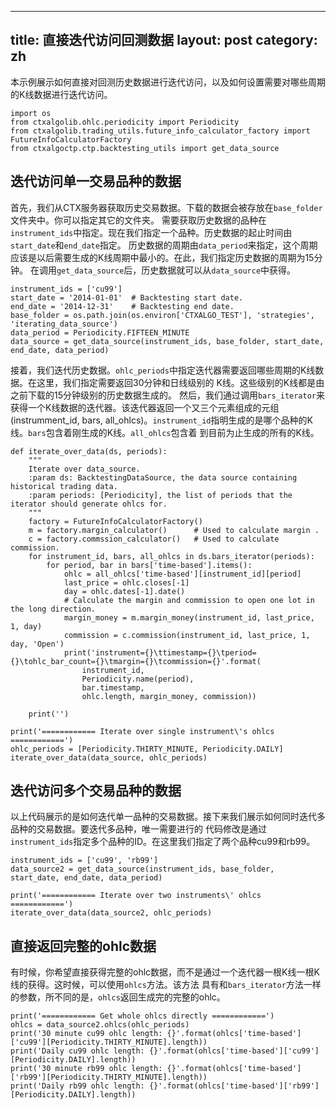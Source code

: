 
---
title: 直接迭代访问回测数据
layout: post
category: zh
---

本示例展示如何直接对回测历史数据进行迭代访问，以及如何设置需要对哪些周期的K线数据进行迭代访问。

```
import os
from ctxalgolib.ohlc.periodicity import Periodicity
from ctxalgolib.trading_utils.future_info_calculator_factory import FutureInfoCalculatorFactory
from ctxalgoctp.ctp.backtesting_utils import get_data_source

```

## 迭代访问单一交易品种的数据
首先，我们从CTX服务器获取历史交易数据。下载的数据会被存放在`base_folder`文件夹中。你可以指定其它的文件夹。
需要获取历史数据的品种在`instrument_ids`中指定。现在我们指定一个品种。历史数据的起止时间由`start_date`和`end_date`指定。
历史数据的周期由`data_period`来指定，这个周期应该是以后需要生成的K线周期中最小的。在此，我们指定历史数据的周期为15分钟。
在调用`get_data_source`后，历史数据就可以从`data_source`中获得。

```
instrument_ids = ['cu99']
start_date = '2014-01-01'  # Backtesting start date.
end_date = '2014-12-31'    # Backtesting end date.
base_folder = os.path.join(os.environ['CTXALGO_TEST'], 'strategies', 'iterating_data_source')
data_period = Periodicity.FIFTEEN_MINUTE
data_source = get_data_source(instrument_ids, base_folder, start_date, end_date, data_period)
```

接着，我们迭代历史数据。`ohlc_periods`中指定迭代器需要返回哪些周期的K线数据。在这里，我们指定需要返回30分钟和日线级别的
K线。这些级别的K线都是由之前下载的15分钟级别的历史数据生成的。
然后，我们通过调用`bars_iterator`来获得一个K线数据的迭代器。该迭代器返回一个又三个元素组成的元组
(instrumment_id, bars, all_ohlcs)。`instrument_id`指明生成的是哪个品种的K线。`bars`包含着刚生成的K线。`all_ohlcs`包含着
到目前为止生成的所有的K线。

```
def iterate_over_data(ds, periods):
    """
    Iterate over data_source.
    :param ds: BacktestingDataSource, the data source containing historical trading data.
    :param periods: [Periodicity], the list of periods that the iterator should generate ohlcs for.
    """
    factory = FutureInfoCalculatorFactory()
    m = factory.margin_calculator()      # Used to calculate margin .
    c = factory.commssion_calculator()   # Used to calculate commission.
    for instrument_id, bars, all_ohlcs in ds.bars_iterator(periods):
        for period, bar in bars['time-based'].items():
            ohlc = all_ohlcs['time-based'][instrument_id][period]
            last_price = ohlc.closes[-1]
            day = ohlc.dates[-1].date()
            # Calculate the margin and commission to open one lot in the long direction.
            margin_money = m.margin_money(instrument_id, last_price, 1, day)
            commission = c.commission(instrument_id, last_price, 1, day, 'Open')
            print('instrument={}\ttimestamp={}\tperiod={}\tohlc_bar_count={}\tmargin={}\tcommission={}'.format(
                instrument_id,
                Periodicity.name(period),
                bar.timestamp,
                ohlc.length, margin_money, commission))

    print('')

print('============ Iterate over single instrument\'s ohlcs ============')
ohlc_periods = [Periodicity.THIRTY_MINUTE, Periodicity.DAILY]
iterate_over_data(data_source, ohlc_periods)
```

## 迭代访问多个交易品种的数据
以上代码展示的是如何迭代单一品种的交易数据。接下来我们展示如何同时迭代多品种的交易数据。要迭代多品种，唯一需要进行的
代码修改是通过`instrument_ids`指定多个品种的ID。在这里我们指定了两个品种cu99和rb99。

```
instrument_ids = ['cu99', 'rb99']
data_source2 = get_data_source(instrument_ids, base_folder, start_date, end_date, data_period)

print('============ Iterate over two instruments\' ohlcs ============')
iterate_over_data(data_source2, ohlc_periods)

```

## 直接返回完整的ohlc数据
有时候，你希望直接获得完整的ohlc数据，而不是通过一个迭代器一根K线一根K线的获得。这时候，可以使用`ohlcs`方法。该方法
具有和`bars_iterator`方法一样的参数，所不同的是，`ohlcs`返回生成完的完整的ohlc。

```
print('============ Get whole ohlcs directly ============')
ohlcs = data_source2.ohlcs(ohlc_periods)
print('30 minute cu99 ohlc length: {}'.format(ohlcs['time-based']['cu99'][Periodicity.THIRTY_MINUTE].length))
print('Daily cu99 ohlc length: {}'.format(ohlcs['time-based']['cu99'][Periodicity.DAILY].length))
print('30 minute rb99 ohlc length: {}'.format(ohlcs['time-based']['rb99'][Periodicity.THIRTY_MINUTE].length))
print('Daily rb99 ohlc length: {}'.format(ohlcs['time-based']['rb99'][Periodicity.DAILY].length))


```
